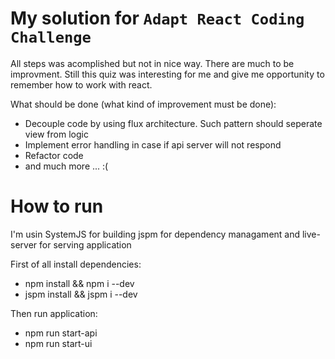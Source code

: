 # My solution for `Adapt React Coding Challenge`
All steps was acomplished but not in nice way. There are much to be improvment.
Still this quiz was interesting for me and give me opportunity to remember how to work with react.

What should be done (what kind of improvement must be done):

* Decouple code by using flux architecture. Such pattern should seperate view from logic
* Implement error handling in case if api server will not respond
* Refactor code
* and much more ... :(

# How to run

I'm usin SystemJS for building jspm for dependency managament and live-server for serving application

First of all install dependencies:

* npm install && npm i --dev
* jspm install && jspm i --dev

Then run application:

* npm run start-api
* npm run start-ui
